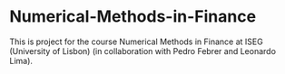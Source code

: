 # Numerical-Methods-in-Finance
This is project for the course Numerical Methods in Finance at ISEG (University of Lisbon) (in collaboration with Pedro Febrer and Leonardo Lima).
